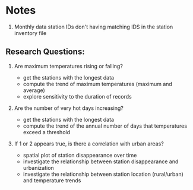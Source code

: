 # Notes

1. Monthly data station IDs don't having matching IDS in the station inventory file

## Research Questions:

1. Are maximum temperatures rising or falling?

    - get the stations with the longest data
    - compute the trend of maximum temperatures (maximum and average)
    - explore sensitivity to the duration of records

2. Are the number of very hot days increasing?

    - get the stations with the longest data
    - compute the trend of the annual number of days that temperatures exceed a threshold

3. If 1 or 2 appears true, is there a correlation with urban areas?

    - spatial plot of station disappearance over time
    - investigate the relationship between station disappearance and urbanization
    - investigate the relationship between station location (rural/urban) and temperature trends